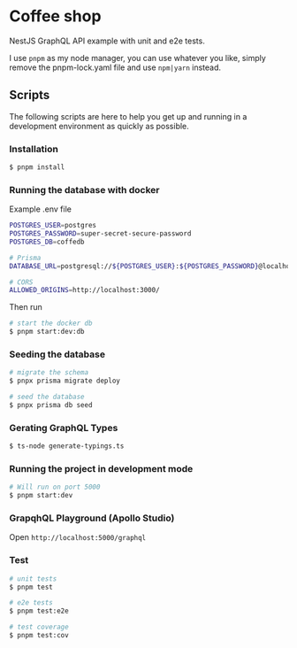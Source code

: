 # Coffee shop

NestJS GraphQL API example with unit and e2e tests.

I use `pnpm` as my node manager, you can use whatever you like, simply remove the pnpm-lock.yaml file and use `npm|yarn` instead.

## Scripts

The following scripts are here to help you get up and running in a development environment as quickly as possible.

### Installation

```bash
$ pnpm install
```

### Running the database with docker

Example .env file

```bash
POSTGRES_USER=postgres
POSTGRES_PASSWORD=super-secret-secure-password
POSTGRES_DB=coffedb

# Prisma
DATABASE_URL=postgresql://${POSTGRES_USER}:${POSTGRES_PASSWORD}@localhost:5432/${POSTGRES_DB}?schema=public

# CORS
ALLOWED_ORIGINS=http://localhost:3000/
```

Then run

```bash
# start the docker db
$ pnpm start:dev:db
```

### Seeding the database

```bash
# migrate the schema
$ pnpx prisma migrate deploy

# seed the database
$ pnpx prisma db seed
```

### Gerating GraphQL Types

```bash
$ ts-node generate-typings.ts
```

### Running the project in development mode

```bash
# Will run on port 5000
$ pnpm start:dev
```

### GrapqhQL Playground (Apollo Studio)

Open `http://localhost:5000/graphql`

### Test

```bash
# unit tests
$ pnpm test

# e2e tests
$ pnpm test:e2e

# test coverage
$ pnpm test:cov
```
